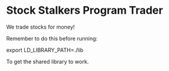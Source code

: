 # Stock Stalkers Program Trader
We trade stocks for money!






Remember to do this before running: 

export LD_LIBRARY_PATH=./lib

To get the shared library to work.